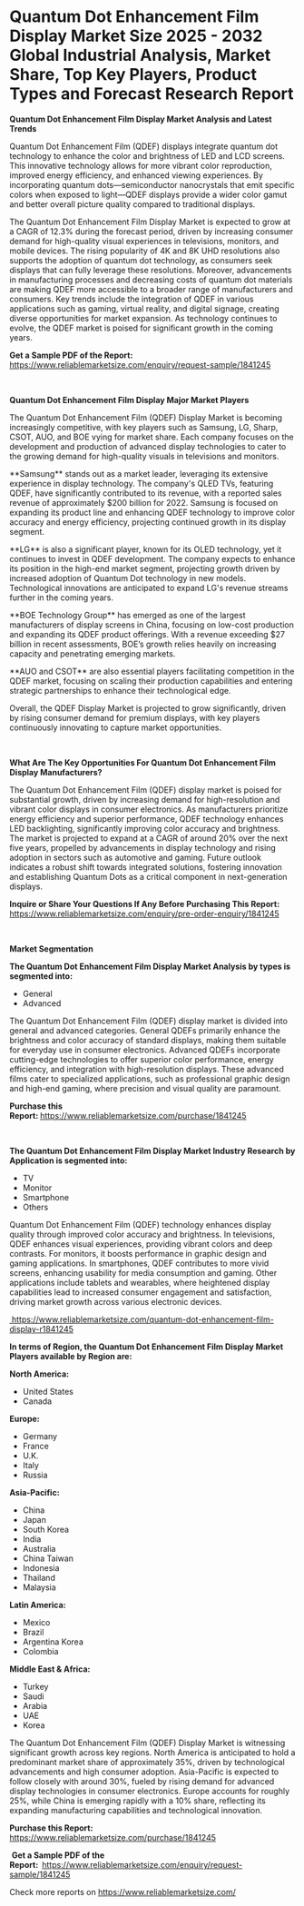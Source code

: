 <p><h1>Quantum Dot Enhancement Film Display Market Size 2025 - 2032 Global Industrial Analysis, Market Share, Top Key Players, Product Types and Forecast Research Report</h1></p><p><strong>Quantum Dot Enhancement Film Display Market Analysis and Latest Trends</strong></p>
<p><p>Quantum Dot Enhancement Film (QDEF) displays integrate quantum dot technology to enhance the color and brightness of LED and LCD screens. This innovative technology allows for more vibrant color reproduction, improved energy efficiency, and enhanced viewing experiences. By incorporating quantum dots—semiconductor nanocrystals that emit specific colors when exposed to light—QDEF displays provide a wider color gamut and better overall picture quality compared to traditional displays.</p><p>The Quantum Dot Enhancement Film Display Market is expected to grow at a CAGR of 12.3% during the forecast period, driven by increasing consumer demand for high-quality visual experiences in televisions, monitors, and mobile devices. The rising popularity of 4K and 8K UHD resolutions also supports the adoption of quantum dot technology, as consumers seek displays that can fully leverage these resolutions. Moreover, advancements in manufacturing processes and decreasing costs of quantum dot materials are making QDEF more accessible to a broader range of manufacturers and consumers. Key trends include the integration of QDEF in various applications such as gaming, virtual reality, and digital signage, creating diverse opportunities for market expansion. As technology continues to evolve, the QDEF market is poised for significant growth in the coming years.</p></p>
<p><strong>Get a Sample PDF of the Report:&nbsp;</strong> <a href="https://www.reliablemarketsize.com/enquiry/request-sample/1841245?utm_campaign=2284&utm_medium=2&utm_source=Github&utm_content=ia&utm_term=28022025&utm_id=quantum-dot-enhancement-film-display">https://www.reliablemarketsize.com/enquiry/request-sample/1841245</a></p>
<p>&nbsp;</p>
<p><strong>Quantum Dot Enhancement Film Display Major Market Players</strong></p>
<p><p>The Quantum Dot Enhancement Film (QDEF) Display Market is becoming increasingly competitive, with key players such as Samsung, LG, Sharp, CSOT, AUO, and BOE vying for market share. Each company focuses on the development and production of advanced display technologies to cater to the growing demand for high-quality visuals in televisions and monitors.</p><p>**Samsung** stands out as a market leader, leveraging its extensive experience in display technology. The company's QLED TVs, featuring QDEF, have significantly contributed to its revenue, with a reported sales revenue of approximately $200 billion for 2022. Samsung is focused on expanding its product line and enhancing QDEF technology to improve color accuracy and energy efficiency, projecting continued growth in its display segment.</p><p>**LG** is also a significant player, known for its OLED technology, yet it continues to invest in QDEF development. The company expects to enhance its position in the high-end market segment, projecting growth driven by increased adoption of Quantum Dot technology in new models. Technological innovations are anticipated to expand LG's revenue streams further in the coming years.</p><p>**BOE Technology Group** has emerged as one of the largest manufacturers of display screens in China, focusing on low-cost production and expanding its QDEF product offerings. With a revenue exceeding $27 billion in recent assessments, BOE’s growth relies heavily on increasing capacity and penetrating emerging markets.</p><p>**AUO and CSOT** are also essential players facilitating competition in the QDEF market, focusing on scaling their production capabilities and entering strategic partnerships to enhance their technological edge.</p><p>Overall, the QDEF Display Market is projected to grow significantly, driven by rising consumer demand for premium displays, with key players continuously innovating to capture market opportunities.</p></p>
<p>&nbsp;</p>
<p><strong>What Are The Key Opportunities For Quantum Dot Enhancement Film Display Manufacturers?</strong></p>
<p><p>The Quantum Dot Enhancement Film (QDEF) display market is poised for substantial growth, driven by increasing demand for high-resolution and vibrant color displays in consumer electronics. As manufacturers prioritize energy efficiency and superior performance, QDEF technology enhances LED backlighting, significantly improving color accuracy and brightness. The market is projected to expand at a CAGR of around 20% over the next five years, propelled by advancements in display technology and rising adoption in sectors such as automotive and gaming. Future outlook indicates a robust shift towards integrated solutions, fostering innovation and establishing Quantum Dots as a critical component in next-generation displays.</p></p>
<p><strong>Inquire or Share Your Questions If Any Before Purchasing This Report:</strong> <a href="https://www.reliablemarketsize.com/enquiry/pre-order-enquiry/1841245?utm_campaign=2284&utm_medium=2&utm_source=Github&utm_content=ia&utm_term=28022025&utm_id=quantum-dot-enhancement-film-display">https://www.reliablemarketsize.com/enquiry/pre-order-enquiry/1841245</a></p>
<p>&nbsp;</p>
<p><strong>Market Segmentation</strong></p>
<p><strong>The Quantum Dot Enhancement Film Display Market Analysis by types is segmented into:</strong></p>
<p><ul><li>General</li><li>Advanced</li></ul></p>
<p><p>The Quantum Dot Enhancement Film (QDEF) display market is divided into general and advanced categories. General QDEFs primarily enhance the brightness and color accuracy of standard displays, making them suitable for everyday use in consumer electronics. Advanced QDEFs incorporate cutting-edge technologies to offer superior color performance, energy efficiency, and integration with high-resolution displays. These advanced films cater to specialized applications, such as professional graphic design and high-end gaming, where precision and visual quality are paramount.</p></p>
<p><strong>Purchase this Report:&nbsp;</strong><a href="https://www.reliablemarketsize.com/purchase/1841245?utm_campaign=2284&utm_medium=2&utm_source=Github&utm_content=ia&utm_term=28022025&utm_id=quantum-dot-enhancement-film-display">https://www.reliablemarketsize.com/purchase/1841245</a></p>
<p>&nbsp;</p>
<p><strong>The Quantum Dot Enhancement Film Display Market Industry Research by Application is segmented into:</strong></p>
<p><ul><li>TV</li><li>Monitor</li><li>Smartphone</li><li>Others</li></ul></p>
<p><p>Quantum Dot Enhancement Film (QDEF) technology enhances display quality through improved color accuracy and brightness. In televisions, QDEF enhances visual experiences, providing vibrant colors and deep contrasts. For monitors, it boosts performance in graphic design and gaming applications. In smartphones, QDEF contributes to more vivid screens, enhancing usability for media consumption and gaming. Other applications include tablets and wearables, where heightened display capabilities lead to increased consumer engagement and satisfaction, driving market growth across various electronic devices.</p></p>
<p><a href="https://www.reliablemarketsize.com/quantum-dot-enhancement-film-display-r1841245?utm_campaign=2284&utm_medium=2&utm_source=Github&utm_content=ia&utm_term=28022025&utm_id=quantum-dot-enhancement-film-display">&nbsp;https://www.reliablemarketsize.com/quantum-dot-enhancement-film-display-r1841245</a></p>
<p><strong>In terms of Region, the Quantum Dot Enhancement Film Display Market Players available by Region are:</strong></p>
<p>
    <p> <strong> North America: </strong>
        <ul>
            <li>United States</li>
            <li>Canada</li>
        </ul>
        </p> 
    <p> <strong> Europe: </strong>
        <ul>
            <li>Germany</li>
            <li>France</li>
            <li>U.K.</li>
            <li>Italy</li>
            <li>Russia</li>
        </ul>
        </p> 
    <p> <strong> Asia-Pacific: </strong>
        <ul>
            <li>China</li>
            <li>Japan</li>
            <li>South Korea</li>
            <li>India</li>
            <li>Australia</li>
            <li>China Taiwan</li>
            <li>Indonesia</li>
            <li>Thailand</li>
            <li>Malaysia</li>
        </ul>
        </p> 
    <p> <strong> Latin America: </strong>
        <ul>
            <li>Mexico</li>
            <li>Brazil</li>
            <li>Argentina Korea</li>
            <li>Colombia</li>
        </ul>
        </p> 
    <p> <strong> Middle East & Africa: </strong>
        <ul>
            <li>Turkey</li>
            <li>Saudi</li>
            <li>Arabia</li>
            <li>UAE</li>
            <li>Korea</li>
        </ul>
    </p>
    </p>
<p><p>The Quantum Dot Enhancement Film (QDEF) Display Market is witnessing significant growth across key regions. North America is anticipated to hold a predominant market share of approximately 35%, driven by technological advancements and high consumer adoption. Asia-Pacific is expected to follow closely with around 30%, fueled by rising demand for advanced display technologies in consumer electronics. Europe accounts for roughly 25%, while China is emerging rapidly with a 10% share, reflecting its expanding manufacturing capabilities and technological innovation.</p></p>
<p><strong>Purchase this Report: </strong><a href="https://www.reliablemarketsize.com/purchase/1841245?utm_campaign=2284&utm_medium=2&utm_source=Github&utm_content=ia&utm_term=28022025&utm_id=quantum-dot-enhancement-film-display">https://www.reliablemarketsize.com/purchase/1841245</a></p>
<p>&nbsp;<strong>Get a Sample PDF of the Report:&nbsp;&nbsp;</strong><a href="https://www.reliablemarketsize.com/enquiry/request-sample/1841245?utm_campaign=2284&utm_medium=2&utm_source=Github&utm_content=ia&utm_term=28022025&utm_id=quantum-dot-enhancement-film-display">https://www.reliablemarketsize.com/enquiry/request-sample/1841245</a></p>
<p><strong></strong></p>
<p>Check more reports on <a href="https://www.reliablemarketsize.com/?utm_campaign=2284&utm_medium=2&utm_source=Github&utm_content=ia&utm_term=28022025&utm_id=quantum-dot-enhancement-film-display">https://www.reliablemarketsize.com/</a></p>